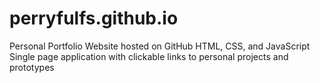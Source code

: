 # perryfulfs.github.io

Personal Portfolio Website hosted on GitHub
HTML, CSS, and JavaScript
Single page application with clickable links to personal projects and prototypes
